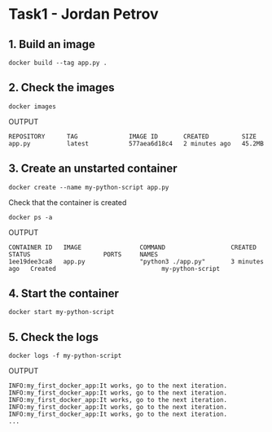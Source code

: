 # Task1 - Jordan Petrov

## 1. Build an image
```
docker build --tag app.py .
```
## 2. Check the images
```
docker images
```
OUTPUT
```
REPOSITORY      TAG              IMAGE ID       CREATED         SIZE
app.py          latest           577aea6d18c4   2 minutes ago   45.2MB
```
## 3. Create an unstarted container
```
docker create --name my-python-script app.py
```
Check that the container is created
```
docker ps -a
```
OUTPUT
```
CONTAINER ID   IMAGE                COMMAND                  CREATED         STATUS                    PORTS     NAMES
1ee19dee3ca8   app.py               "python3 ./app.py"       3 minutes ago   Created                             my-python-script

```
## 4. Start the container
```
docker start my-python-script
```
## 5. Check the logs
```
docker logs -f my-python-script 
```
OUTPUT
```
INFO:my_first_docker_app:It works, go to the next iteration.
INFO:my_first_docker_app:It works, go to the next iteration.
INFO:my_first_docker_app:It works, go to the next iteration.
INFO:my_first_docker_app:It works, go to the next iteration.
INFO:my_first_docker_app:It works, go to the next iteration.
...
```
